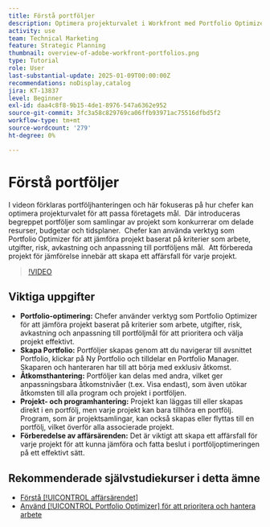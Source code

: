 ```yaml
---
title: Förstå portföljer
description: Optimera projekturvalet i Workfront med Portfolio Optimizer, skapa portfolior med hanterad åtkomst, ordna projekt och program samt förbereda ärenden för välunderbyggda beslut.
activity: use
team: Technical Marketing
feature: Strategic Planning
thumbnail: overview-of-adobe-workfront-portfolios.png
type: Tutorial
role: User
last-substantial-update: 2025-01-09T00:00:00Z
recommendations: noDisplay,catalog
jira: KT-13837
level: Beginner
exl-id: daa4c8f8-9b15-4de1-8976-547a6362e952
source-git-commit: 3fc3a58c829769ca06ffb93971ac75516dfbd5f2
workflow-type: tm+mt
source-wordcount: '279'
ht-degree: 0%

---
```


# Förstå portföljer

I videon förklaras portföljhanteringen och här fokuseras på hur chefer kan optimera projekturvalet för att passa företagets mål. &#x200B; Där introduceras begreppet portföljer som samlingar av projekt som konkurrerar om delade resurser, budgetar och tidsplaner. &#x200B; Chefer kan använda verktyg som Portfolio Optimizer för att jämföra projekt baserat på kriterier som arbete, utgifter, risk, avkastning och anpassning till portföljens mål. &#x200B; Att förbereda projekt för jämförelse innebär att skapa ett affärsfall för varje projekt. &#x200B;


>[!VIDEO](https://video.tv.adobe.com/v/3442832/?quality=12&learn=on&enablevpops&captions=swe)

## Viktiga uppgifter

* **Portfolio-optimering:** Chefer använder verktyg som Portfolio Optimizer för att jämföra projekt baserat på kriterier som arbete, utgifter, risk, avkastning och anpassning till portföljmål för att prioritera och välja projekt effektivt.
* **Skapa Portfolio:** Portföljer skapas genom att du navigerar till avsnittet Portfolio, klickar på Ny Portfolio och tilldelar en Portfolio Manager. &#x200B; Skaparen och hanteraren har till att börja med exklusiv åtkomst. &#x200B;
* **Åtkomsthantering:** Portföljer kan delas med andra, vilket ger anpassningsbara åtkomstnivåer (t.ex. Visa endast), som även utökar åtkomsten till alla program och projekt i portföljen. &#x200B;
* **Projekt- och programhantering:** Projekt kan läggas till eller skapas direkt i en portfölj, men varje projekt kan bara tillhöra en portfölj. &#x200B; Program, som är projektsamlingar, kan också skapas eller flyttas till en portfölj, vilket överför alla associerade projekt. &#x200B;
* **Förberedelse av affärsärenden:** Det är viktigt att skapa ett affärsfall för varje projekt för att kunna jämföra och fatta beslut i portföljoptimeringen på ett effektivt sätt. &#x200B;


## Rekommenderade självstudiekurser i detta ämne

* [Förstå [!UICONTROL affärsärendet]](/help/portfolios-and-programs/introduction-to-the-business-case.md)
* [Använd [!UICONTROL Portfolio Optimizer] för att prioritera och hantera arbete](/help/portfolios-and-programs/prioritize-and-manage-work-with-portfolios.md)

